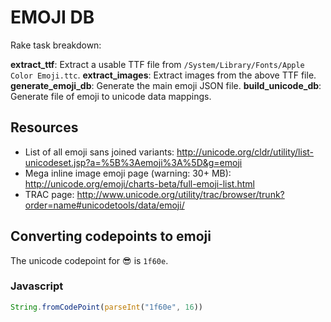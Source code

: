# EMOJI DB

Rake task breakdown:

**extract_ttf**: Extract a usable TTF file from `/System/Library/Fonts/Apple Color Emoji.ttc`.
**extract_images**: Extract images from the above TTF file.
**generate_emoji_db**: Generate the main emoji JSON file.
**build_unicode_db**: Generate file of emoji to unicode data mappings.


## Resources

* List of all emoji sans joined variants: http://unicode.org/cldr/utility/list-unicodeset.jsp?a=%5B%3Aemoji%3A%5D&g=emoji
* Mega inline image emoji page (warning: 30+ MB): http://unicode.org/emoji/charts-beta/full-emoji-list.html
* TRAC page: http://www.unicode.org/utility/trac/browser/trunk?order=name#unicodetools/data/emoji/

## Converting codepoints to emoji

The unicode codepoint for :sunglasses: is `1f60e`.

### Javascript
```js
String.fromCodePoint(parseInt("1f60e", 16))
```

